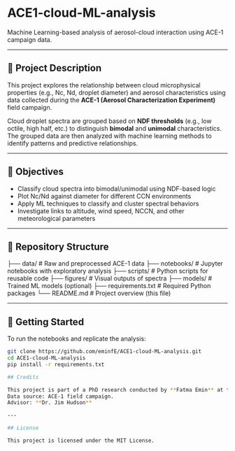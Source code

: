 # ACE1-cloud-ML-analysis

Machine Learning-based analysis of aerosol-cloud interaction using ACE-1 campaign data.

---

## 📌 Project Description

This project explores the relationship between cloud microphysical properties (e.g., Nc, Nd, droplet diameter) and aerosol characteristics using data collected during the **ACE-1 (Aerosol Characterization Experiment)** field campaign.

Cloud droplet spectra are grouped based on **NDF thresholds** (e.g., low octile, high half, etc.) to distinguish **bimodal** and **unimodal** characteristics. The grouped data are then analyzed with machine learning methods to identify patterns and predictive relationships.

---

## 🎯 Objectives

- Classify cloud spectra into bimodal/unimodal using NDF-based logic
- Plot Nc/Nd against diameter for different CCN environments
- Apply ML techniques to classify and cluster spectral behaviors
- Investigate links to altitude, wind speed, NCCN, and other meteorological parameters

---

## 📁 Repository Structure

├── data/ # Raw and preprocessed ACE-1 data
├── notebooks/ # Jupyter notebooks with exploratory analysis
├── scripts/ # Python scripts for reusable code
├── figures/ # Visual outputs of spectra
├── models/ # Trained ML models (optional)
├── requirements.txt # Required Python packages
└── README.md # Project overview (this file)

---

## 🚀 Getting Started

To run the notebooks and replicate the analysis:

```bash
git clone https://github.com/eminfE/ACE1-cloud-ML-analysis.git
cd ACE1-cloud-ML-analysis
pip install -r requirements.txt

## Credits

This project is part of a PhD research conducted by **Fatma Emin** at the University of Nevada, Reno.  
Data source: ACE-1 field campaign.  
Advisor: **Dr. Jim Hudson**

---

## License

This project is licensed under the MIT License.
